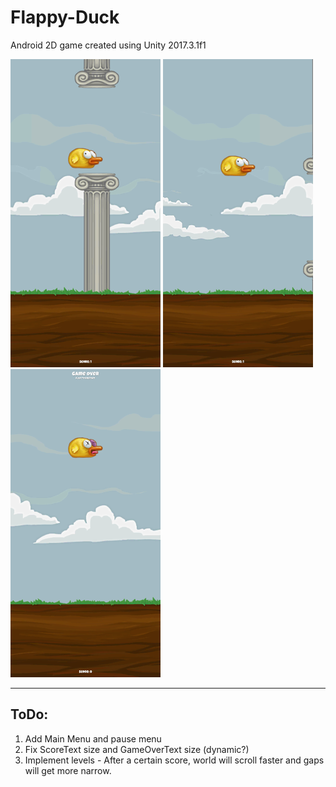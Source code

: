 # Flappy-Duck
Android 2D game created using Unity 2017.3.1f1

![alt text](./demo_images/flappydemo1.png "Randomly Generated Columns")   ![alt text](./demo_images/flappydemo2.png "Flapping Bird Animation")   ![alt text](./demo_images/flappydemo3.png "Dead Bird Game Over")

---
## ToDo:
1. Add Main Menu and pause menu
2. Fix ScoreText size and GameOverText size (dynamic?)
3. Implement levels - After a certain score, world will scroll faster and gaps will get more narrow.